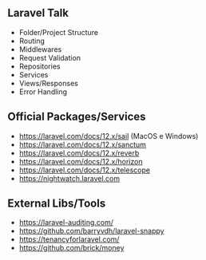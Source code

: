 ## Laravel Talk

- Folder/Project Structure
- Routing
- Middlewares
- Request Validation
- Repositories
- Services
- Views/Responses
- Error Handling


## Official Packages/Services

- https://laravel.com/docs/12.x/sail (MacOS e Windows)
- https://laravel.com/docs/12.x/sanctum
- https://laravel.com/docs/12.x/reverb
- https://laravel.com/docs/12.x/horizon
- https://laravel.com/docs/12.x/telescope 
- https://nightwatch.laravel.com

## External Libs/Tools

- https://laravel-auditing.com/
- https://github.com/barryvdh/laravel-snappy
- https://tenancyforlaravel.com/
- https://github.com/brick/money
